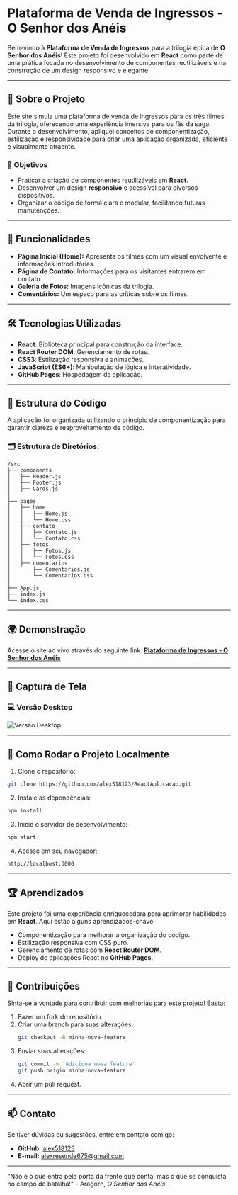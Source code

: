 # Plataforma de Venda de Ingressos - O Senhor dos Anéis

Bem-vindo à **Plataforma de Venda de Ingressos** para a trilogia épica de **O Senhor dos Anéis**! Este projeto foi desenvolvido em **React** como parte de uma prática focada no desenvolvimento de componentes reutilizáveis e na construção de um design responsivo e elegante.

---

## 🌟 Sobre o Projeto

Este site simula uma plataforma de venda de ingressos para os três filmes da trilogia, oferecendo uma experiência imersiva para os fãs da saga. Durante o desenvolvimento, apliquei conceitos de componentização, estilização e responsividade para criar uma aplicação organizada, eficiente e visualmente atraente.

### 🎯 Objetivos
- Praticar a criação de componentes reutilizáveis em **React**.
- Desenvolver um design **responsivo** e acessível para diversos dispositivos.
- Organizar o código de forma clara e modular, facilitando futuras manutenções.

---

## 🚀 Funcionalidades

- **Página Inicial (Home):** Apresenta os filmes com um visual envolvente e informações introdutórias.
- **Página de Contato:** Informações para os visitantes entrarem em contato.
- **Galeria de Fotos:** Imagens icônicas da trilogia.
- **Comentários:** Um espaço para as críticas sobre os filmes.

---

## 🛠️ Tecnologias Utilizadas

- **React**: Biblioteca principal para construção da interface.
- **React Router DOM**: Gerenciamento de rotas.
- **CSS3**: Estilização responsiva e animações.
- **JavaScript (ES6+)**: Manipulação de lógica e interatividade.
- **GitHub Pages**: Hospedagem da aplicação.

---

## 📐 Estrutura do Código

A aplicação foi organizada utilizando o princípio de componentização para garantir clareza e reaproveitamento de código. 

### 🗂️ Estrutura de Diretórios:
```
/src
├── components
│   ├── Header.js
│   ├── Footer.js
│   ├── Cards.js
│
├── pages
│   ├── home
│   │   ├── Home.js
│   │   └── Home.css
│   ├── contato
│   │   ├── Contato.js
│   │   └── Contato.css
│   ├── fotos
│   │   ├── Fotos.js
│   │   └── Fotos.css
│   ├── comentarios
│       ├── Comentarios.js
│       └── Comentarios.css
│
├── App.js
├── index.js
└── index.css
```

---

## 🌍 Demonstração

Acesse o site ao vivo através do seguinte link:
[**Plataforma de Ingressos - O Senhor dos Anéis**](https://alex518123.github.io/ReactAplicacao/)

---

## 📸 Captura de Tela

### 💻 Versão Desktop
![Versão Desktop](.github/preview.png)

---

## 📝 Como Rodar o Projeto Localmente

1. Clone o repositório:
```bash
git clone https://github.com/alex518123/ReactAplicacao.git
```

2. Instale as dependências:
```bash
npm install
```

3. Inicie o servidor de desenvolvimento:
```bash
npm start
```

4. Acesse em seu navegador:
```
http://localhost:3000
```

---

## 🏆 Aprendizados

Este projeto foi uma experiência enriquecedora para aprimorar habilidades em **React**. Aqui estão alguns aprendizados-chave:

- Componentização para melhorar a organização do código.
- Estilização responsiva com CSS puro.
- Gerenciamento de rotas com **React Router DOM**.
- Deploy de aplicações React no **GitHub Pages**.

---

## 🤝 Contribuições

Sinta-se à vontade para contribuir com melhorias para este projeto! Basta:
1. Fazer um fork do repositório.
2. Criar uma branch para suas alterações:
   ```bash
   git checkout -b minha-nova-feature
   ```
3. Enviar suas alterações:
   ```bash
   git commit -m 'Adiciona nova feature'
   git push origin minha-nova-feature
   ```
4. Abrir um pull request.

---

## 📫 Contato

Se tiver dúvidas ou sugestões, entre em contato comigo:
- **GitHub:** [alex518123](https://github.com/alex518123)
- **E-mail:** alexresende675@gmail.com

---

"Não é o que entra pela porta da frente que conta, mas o que se conquista no campo de batalha!" - Aragorn, *O Senhor dos Anéis*.
